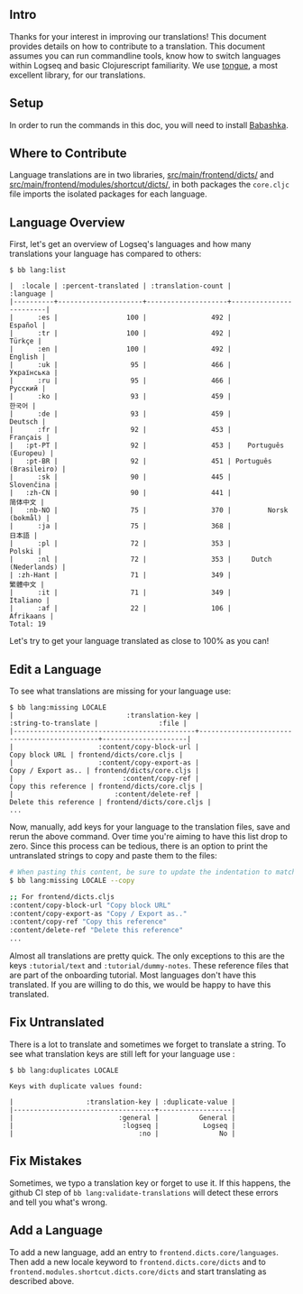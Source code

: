 ## Intro

Thanks for your interest in improving our translations! This document provides
details on how to contribute to a translation. This document assumes you can run
commandline tools, know how to switch languages within Logseq and basic
Clojurescript familiarity. We use [tongue](https://github.com/tonsky/tongue), a
most excellent library, for our translations.

## Setup

In order to run the commands in this doc, you will need to install
[Babashka](https://github.com/babashka/babashka#installation).

## Where to Contribute

Language translations are in two libraries,
[src/main/frontend/dicts/](https://github.com/logseq/logseq/blob/master/src/main/frontend/dicts/)
and
[src/main/frontend/modules/shortcut/dicts/](https://github.com/logseq/logseq/blob/master/src/main/frontend/modules/shortcut/dicts), in both packages the `core.cljc` file imports the isolated packages for each language.

## Language Overview

First, let's get an overview of Logseq's languages and how many translations your
language has compared to others:

```shell
$ bb lang:list

|  :locale | :percent-translated | :translation-count |              :language |
|----------+---------------------+--------------------+------------------------|
|      :es |                 100 |                492 |                Español |
|      :tr |                 100 |                492 |                 Türkçe |
|      :en |                 100 |                492 |                English |
|      :uk |                  95 |                466 |             Українська |
|      :ru |                  95 |                466 |                Русский |
|      :ko |                  93 |                459 |                    한국어 |
|      :de |                  93 |                459 |                Deutsch |
|      :fr |                  92 |                453 |               Français |
|   :pt-PT |                  92 |                453 |    Português (Europeu) |
|   :pt-BR |                  92 |                451 | Português (Brasileiro) |
|      :sk |                  90 |                445 |             Slovenčina |
|   :zh-CN |                  90 |                441 |                   简体中文 |
|   :nb-NO |                  75 |                370 |         Norsk (bokmål) |
|      :ja |                  75 |                368 |                    日本語 |
|      :pl |                  72 |                353 |                 Polski |
|      :nl |                  72 |                353 |     Dutch (Nederlands) |
| :zh-Hant |                  71 |                349 |                   繁體中文 |
|      :it |                  71 |                349 |               Italiano |
|      :af |                  22 |                106 |              Afrikaans |
Total: 19
```

Let's try to get your language translated as close to 100% as you can!

## Edit a Language

To see what translations are missing for your language use:

```shell
$ bb lang:missing LOCALE
|                            :translation-key |                        :string-to-translate |               :file |
|---------------------------------------------+---------------------------------------------+---------------------|
|                     :content/copy-block-url |                              Copy block URL | frontend/dicts/core.cljs |
|                     :content/copy-export-as |                          Copy / Export as.. | frontend/dicts/core.cljs |
|                           :content/copy-ref |                         Copy this reference | frontend/dicts/core.cljs |
|                         :content/delete-ref |                       Delete this reference | frontend/dicts/core.cljs |
...
```

Now, manually, add keys for your language to the translation files, save and rerun the above command.
Over time you're aiming to have this list drop to zero. Since this process can be tedious, there is an option to print the untranslated strings to copy and paste them to the files:

```sh
# When pasting this content, be sure to update the indentation to match the file
$ bb lang:missing LOCALE --copy

;; For frontend/dicts.cljs
:content/copy-block-url "Copy block URL"
:content/copy-export-as "Copy / Export as.."
:content/copy-ref "Copy this reference"
:content/delete-ref "Delete this reference"
...
```

Almost all translations are pretty quick. The only exceptions to this are the keys `:tutorial/text` and `:tutorial/dummy-notes`. These reference files that are part of the onboarding tutorial. Most languages don't have this translated. If you are willing to do this, we would be happy to have this translated.

## Fix Untranslated

There is a lot to translate and sometimes we forget to translate a string. To see what translation keys are still left for your language use :

```shell
$ bb lang:duplicates LOCALE

Keys with duplicate values found:

|                  :translation-key | :duplicate-value |
|-----------------------------------+------------------|
|                          :general |          General |
|                           :logseq |           Logseq |
|                               :no |               No |
```

## Fix Mistakes

Sometimes, we typo a translation key or forget to use it. If this happens,
the github CI step of `bb lang:validate-translations` will detect these errors
and tell you what's wrong.

## Add a Language

To add a new language, add an entry to `frontend.dicts.core/languages`. Then add a
new locale keyword to `frontend.dicts.core/dicts` and to
`frontend.modules.shortcut.dicts.core/dicts` and start translating as described above.
